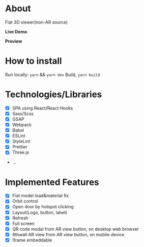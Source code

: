 # About

Fiat 3D viewer(non-AR source)

**Live Demo**

**Preview**

# How to install

Run locally: `yarn` && `yarn dev`
Build, `yarn build`

# Technologies/Libraries

- [x] SPA using React/React Hooks
- [x] Sass/Scss
- [x] GSAP
- [x] Webpack
- [x] Babel
- [x] ESLint
- [x] StyleLint
- [x] Prettier
- [x] Three.js
- ...

# Implemented Features

- [x] Fiat model load&material fix
- [x] Orbit control
- [x] Open door by hotspot clicking
- [x] Layout(Logo, button, label)
- [x] Refresh
- [x] Full screen
- [x] QR code modal from AR view button, on desktop web browser
- [x] 8thwall AR view from AR view button, on mobile device
- [x] Iframe embeddable
